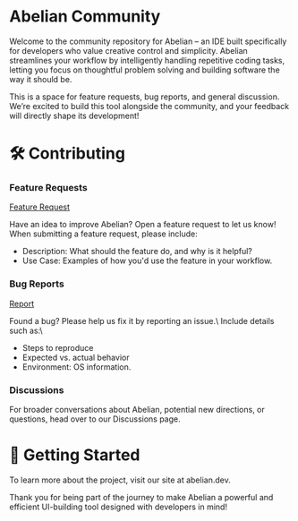 # Abelian Community
Welcome to the community repository for Abelian – an IDE built specifically for developers who value creative control and simplicity. 
Abelian streamlines your workflow by intelligently handling repetitive coding tasks, letting you focus on thoughtful problem solving and building software the way it should be.

This is a space for feature requests, bug reports, and general discussion. We’re excited to build this tool alongside the community, and your feedback will directly shape its development!

# 🛠 Contributing
### Feature Requests
[Feature Request](https://github.com/AbelianDev/community/issues/new?template=feature_request.md)

Have an idea to improve Abelian? Open a feature request to let us know!\
When submitting a feature request, please include:
- Description: What should the feature do, and why is it helpful?
- Use Case: Examples of how you'd use the feature in your workflow.

### Bug Reports
[Report](https://github.com/AbelianDev/community/issues/new?template=bug_report.md)

Found a bug? Please help us fix it by reporting an issue.\ Include details such as:\
- Steps to reproduce
- Expected vs. actual behavior
- Environment: OS information.

### Discussions
For broader conversations about Abelian, potential new directions, or questions, head over to our Discussions page.

# 🚀 Getting Started
To learn more about the project, visit our site at abelian.dev.

Thank you for being part of the journey to make Abelian a powerful and efficient UI-building tool designed with developers in mind!
